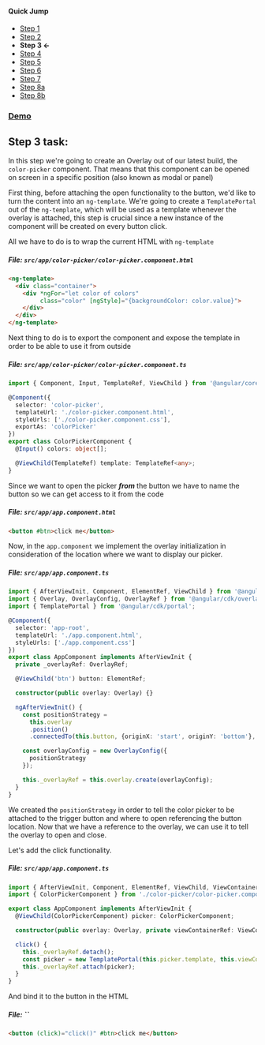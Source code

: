 #### Quick Jump ####
* [Step 1](./STEP_1.md)
* [Step 2](./STEP_2.md)
* **Step 3 <-**
* [Step 4](./STEP_4.md)
* [Step 5](./STEP_4.md)
* [Step 6](./STEP_6.md)
* [Step 7](./STEP_7.md)
* [Step 8a](./STEP_8a.md)
* [Step 8b](./STEP_8b.md)

### [Demo](https://stackblitz.com/github/EladBezalel/ngconf-cdk-workshop/tree/step-3)

## Step 3 task:

In this step we're going to create an Overlay out of our latest build, the `color-picker` component.
That means that this component can be opened on screen in a specific position (also known as modal or panel)

First thing, before attaching the open functionality to the button, we'd like to turn the content into an `ng-template`.
We're going to create a `TemplatePortal` out of the `ng-template`, which will be used as a template whenever the overlay is attached,
this step is crucial since a new instance of the component will be created on every button click.

All we have to do is to wrap the current HTML with `ng-template`

##### File: `src/app/color-picker/color-picker.component.html`

```html
<ng-template>
  <div class="container">
    <div *ngFor="let color of colors"
         class="color" [ngStyle]="{backgroundColor: color.value}">
    </div>
  </div>
</ng-template>
```

Next thing to do is to export the component and expose the template in order to be able to use it from outside

##### File: `src/app/color-picker/color-picker.component.ts`
```typescript
import { Component, Input, TemplateRef, ViewChild } from '@angular/core';

@Component({
  selector: 'color-picker',
  templateUrl: './color-picker.component.html',
  styleUrls: ['./color-picker.component.css'],
  exportAs: 'colorPicker'
})
export class ColorPickerComponent {
  @Input() colors: object[];

  @ViewChild(TemplateRef) template: TemplateRef<any>;
}
```

Since we want to open the picker _**from**_ the button we have to name the button so we can get access to it from the code

##### File: `src/app/app.component.html`

```html
<button #btn>click me</button>
```

Now, in the `app.component` we implement the overlay initialization in consideration of the location where we want to display our picker.

##### File: `src/app/app.component.ts`
```typescript
import { AfterViewInit, Component, ElementRef, ViewChild } from '@angular/core';
import { Overlay, OverlayConfig, OverlayRef } from '@angular/cdk/overlay';
import { TemplatePortal } from '@angular/cdk/portal';

@Component({
  selector: 'app-root',
  templateUrl: './app.component.html',
  styleUrls: ['./app.component.css']
})
export class AppComponent implements AfterViewInit {
  private _overlayRef: OverlayRef;

  @ViewChild('btn') button: ElementRef;

  constructor(public overlay: Overlay) {}

  ngAfterViewInit() {
    const positionStrategy =
      this.overlay
      .position()
      .connectedTo(this.button, {originX: 'start', originY: 'bottom'}, {overlayX: 'start', overlayY: 'top'});

    const overlayConfig = new OverlayConfig({
      positionStrategy
    });

    this._overlayRef = this.overlay.create(overlayConfig);
  }
}
```

We created the `positionStrategy` in order to tell the color picker to be attached to the trigger button and where to open referencing the button location.
Now that we have a reference to the overlay, we can use it to tell the overlay to open and close.

Let's add the click functionality.
##### File: `src/app/app.component.ts`
```typescript
import { AfterViewInit, Component, ElementRef, ViewChild, ViewContainerRef } from '@angular/core';
import { ColorPickerComponent } from './color-picker/color-picker.component';

export class AppComponent implements AfterViewInit {
  @ViewChild(ColorPickerComponent) picker: ColorPickerComponent;

  constructor(public overlay: Overlay, private viewContainerRef: ViewContainerRef) {}

  click() {
    this._overlayRef.detach();
    const picker = new TemplatePortal(this.picker.template, this.viewContainerRef);
    this._overlayRef.attach(picker);
  }
}
```

And bind it to the button in the HTML
##### File: ``
```html
<button (click)="click()" #btn>click me</button>
```
